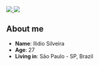 <div>
    <a target='_blank' href="https://twitch.tv/ilidio">
        <img src="https://img.shields.io/badge/Twitch-9146FF?style=for-the-badge&logo=twitch&logoColor=white">
    </a>
    <a target='_blank' href="https://linkedin.com/in/ilidiodeos">
        <img src="https://img.shields.io/badge/LinkedIn-0077B5?style=for-the-badge&logo=linkedin&logoColor=white">
    </a>
</div>

## About me

* **Name**: Ilidio Silveira
* **Age**: 27
* **Living in**: São Paulo - SP, Brazil
